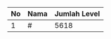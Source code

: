 | No | Nama            | Jumlah Level |
|----|-----------------|--------------|
| 1  | #    |    5618        |
